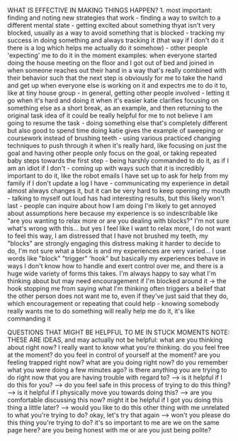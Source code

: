 
WHAT IS EFFECTIVE IN MAKING THINGS HAPPEN?
	1. most important: finding and noting new strategies that work
	- finding a way to switch to a different mental state
	- getting excited about something thyat isn't very blocked, usually as a way to avoid something that is blocked
	- tracking my success in doing something and always tracking it
		(that way if I don't do it there is a log which helps me actually do it somehow)
	- other people 'expecting' me to do it in the moment
		examples:  when everyone started doing the house meeting on the floor and I got out of bed and joined in
		           when someone reaches out their hand in a way that's really combined with their behavior such that the next step is obviously for me to take the hand and get up
		           when everyone else is working on it and expectrs me to do it to, like at tiny house group
	- in general, getting other people involved
	- letting it go when it's hard and doing it when it's easier
		katie clarifies focusing on something else as a short break, as an example, and then returning to the original task
		idea of it could be really helpful for me to not believe I am going to resume the task
	- doing something else that's completely different but also good to spend time doing
		katie gives the example of sweeping or coursework instead of brushing teeth
	- using various practiced changing techniques to push through it when it's really hard, like focusing on just the goal and having other people only focus on the goal, or taking repeated baby steps towards the first step
	- being harshly commanded to do it, as if I am an idiot if I don't
	- coming up with ways such that it is incredibly important to do it, like the robot emails I have set up to ask for help from my family if I don't update a log I have
	- communicating my experience in detail almost always changes it, but it can be very hard to keep opening my mouth
	- talking to myself out loud has had interesting results, but this likely won't last
	- people can inquire about how I am doing
		I'm likely to get annoyed about assumptions here because my experience is so indescribable
			like "are you wanting to relax more or are you dealing with blocks?"
			I'm not sure what's wrong with this... but yes I feel like I want to relax more, I do not want to feel this way, I am distressed that I have not brushed my teeth, my "blocks" are strongly engaging this distress making it harder to decide to do, I'm not sure what a block is and my experiences are very varied... I use words like "block" "trigger" 'hook" but basically my experiences behave in ways I don't know how to handle and exert control over me, and there is a huge wide variety of forms this takes.
		I'm always happy to say what I'm thinking about but may need encouragement if I'm blocked around it
			-> the hook stopping me from saying what I'm thinking often triggers a belief that the other person does not want me to, even if they've just said that they do, which encouragement or repeating that could help
	- knowing somebody really wants me to do something will really help me do it, it's like commanding it
	
QUESTIONS THAT MIGHT BE HELPFUL TO ME IN STUCK MOMENTS
	NOTE: THESE ARE IDEAS, and may actually not be helpful:
		what are you thinking about right now?  I really want to know what you're thinking.
		do you feel free at the moment?  do you feel in control of yourself at the moment?  are you feeling trapped right now?
		what are you doing right now?  do you remember what you were doing a few minutes ago?
		is there anything you are trying to do right now that you are having trouble with regard to?
		--> is it helpful if I do this for you?
		--> do you feel safe in this process of trying to do this thing?
		--> is it helpful if I physically move you towards doing this?
		--> are you comfortable discussing this now? might it be helpful if I got you doing this thing a little later?
		--> would you like to do this other thing with me unrelated to what you're trying to do? okay, let's try that again
		--> won't you please do this thing you're trying to do?  it's so important to me
		are we on the same page here?
		are you being honest with me or are you just being polite?
